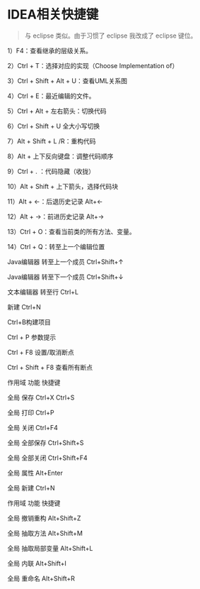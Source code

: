 # IDEA相关快捷键

> 与 eclipse 类似。由于习惯了 eclipse 我改成了 eclipse 键位。

1）F4：查看继承的层级关系。

2）Ctrl + T：选择对应的实现（Choose Implementation of）

3）Ctrl + Shift +  Alt + U：查看UML关系图

4）Ctrl + E：最近编辑的文件。

5）Ctrl + Alt + 左右箭头：切换代码

6）Ctrl + Shift + U 全大小写切换

7）Alt + Shift + L /R：重构代码

8）Alt + 上下反向键盘：调整代码顺序

9）Ctrl + . ：代码隐藏（收拢）

10）Alt  + Shift + 上下箭头，选择代码块

11）Alt + ←：后退历史记录 Alt+←

12）Alt + →：前进历史记录 Alt+→

13）Ctrl + O：查看当前类的所有方法、变量。

14）Ctrl + Q：转至上一个编辑位置

Java编辑器 转至上一个成员 Ctrl+Shift+↑

Java编辑器 转至下一个成员 Ctrl+Shift+↓

文本编辑器 转至行 Ctrl+L

新建 Ctrl+N

Ctrl+B构建项目

Ctrl + P  参数提示

Ctrl + F8 设置/取消断点

Ctrl + Shift + F8 查看所有断点

作用域 功能 快捷键

全局 保存 Ctrl+X Ctrl+S

全局 打印 Ctrl+P

全局 关闭 Ctrl+F4

全局 全部保存 Ctrl+Shift+S

全局 全部关闭 Ctrl+Shift+F4

全局 属性 Alt+Enter

全局 新建 Ctrl+N

作用域 功能 快捷键

全局 撤销重构 Alt+Shift+Z

全局 抽取方法 Alt+Shift+M

全局 抽取局部变量 Alt+Shift+L

全局 内联 Alt+Shift+I

全局 重命名 Alt+Shift+R

